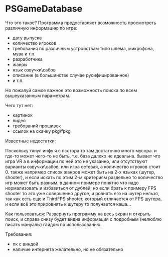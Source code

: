 # PSGameDatabase



Что это такое?
Программа предоставляет возможность просмотреть различную информацию по игре:
- дату выпуска
- количество игроков
- требования по различным устройствам типо шлема, микрофона, мува и т.п.
- разработчика
- жанры
- язык озвучки\сабов
- описание (в большинстве случае русифицированное)
- и т.п.

Но пожалуй самое важное это возможность поиска по всем вышеуказанным параметрам. 

Чего тут нет:
- картинок
- видео
- требований прошивок
- ссылок на скачку pkg\fpkg

Известные недостатки:

Поскольку тянул инфу я с псстора то там достаточно много мусора. и где-то может чего-то не быть, т.е. база далеко не идеальна. бывает что игра VR а в информации по ней это не указанно, или отсутствуют варианты озвучки\сабов, или игра сетевая, а количество игроков стоит 0. также например список жанров может быть на 2-х языках (шутер, shooter), и если искать по этим 2-м критериям раздельно то количество игр может быть разным. в данном примере понятно что надо нормализовать и избавиться от дублей, но если брать к примеру FPS shooter то это уже совершенно другое, и ровнять его на шутер нельзя, так как есть еще и ThirdFPS shooter, который отличается от FPS шутера, и если всё это прировнять к шутеру то получается каша...

Как пользоваться:
Развернуть программу на весь экран и открыть поиск, и справа снизу будет видна информация с подробным (нелюблю писать мануалы) гайдом по использованию.

Требования:
- пк с виндой
- наличие интернета желательно, но не обязательно


